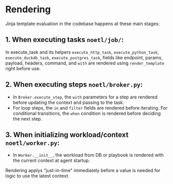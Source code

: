 # Rendering 

Jinja template evaluation in the codebase happens at these main stages:

## 1. When executing tasks `noetl/job/`:

In execute_task and its helpers `execute_http_task`, `execute_python_task`, `execute_duckdb_task`, `execute_postgres_task`, fields like endpoint, params, payload, headers, command, and `with` are rendered using `render_template` right before use.

## 2. When executing steps `noetl/broker.py`:

- In `Broker.execute_step`, the `with` parameters for a step are rendered before updating the context and passing to the task.
- For loop steps, the `in` and `filter` fields are rendered before iterating.
For conditional transitions, the `when` condition is rendered before deciding the next step.

## 3. When initializing workload/context `noetl/worker.py`:

- In `Worker.__init__`, the workload from DB or playbook is rendered with the current context at agent startup.

Rendering applys "just-in-time" immediately before a value is needed for logic to use the latest context.